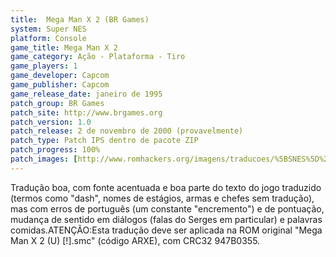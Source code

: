 ```yaml
---
title:  Mega Man X 2 (BR Games)
system: Super NES
platform: Console
game_title: Mega Man X 2
game_category: Ação - Plataforma - Tiro
game_players: 1
game_developer: Capcom
game_publisher: Capcom
game_release_date: janeiro de 1995
patch_group: BR Games
patch_site: http://www.brgames.org
patch_version: 1.0
patch_release: 2 de novembro de 2000 (provavelmente)
patch_type: Patch IPS dentro de pacote ZIP
patch_progress: 100%
patch_images: [http://www.romhackers.org/imagens/traducoes/%5BSNES%5D%20Mega%20Man%20X%202%20-%201.png,http://www.romhackers.org/imagens/traducoes/%5BSNES%5D%20Mega%20Man%20X%202%20-%20BR%20Games%20-%202.png,http://www.romhackers.org/imagens/traducoes/%5BSNES%5D%20Mega%20Man%20X%202%20-%20BR%20Games%20-%203.png]
---
```

Tradução boa, com fonte acentuada e boa parte do texto do jogo traduzido (termos como "dash", nomes de estágios, armas e chefes sem tradução), mas com erros de português (um constante "encremento") e de pontuação, mudança de sentido em diálogos (falas do Serges em particular) e palavras comidas.ATENÇÃO:Esta tradução deve ser aplicada na ROM original "Mega Man X 2 (U) [!].smc" (código ARXE), com CRC32 947B0355.